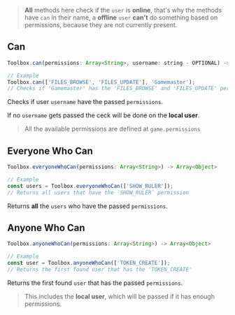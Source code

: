 > **All** methods here check if the `user` is **online**, that's why the methods have `can` in their name, a **offline** `user` **can't** do something based on permissions, because they are not currently present.

## Can
```js
Toolbox.can(permissions: Array<String>, username: string - OPTIONAL) -> Boolean
```
```js
// Example
Toolbox.can(['FILES_BROWSE', 'FILES_UPDATE'], 'Gamemaster');
// Checks if 'Gamemaster' has the 'FILES_BROWSE' and 'FILES_UPDATE' permissions
```

Checks if user `username` have the passed `permissions`.

If no `username` gets passed the ceck will be done on the **local user**.

> All the available permissions are defined at `game.permissions`

## Everyone Who Can
```js
Toolbox.everyoneWhoCan(permissions: Array<String>) -> Array<Object>
```
```js
// Example
const users = Toolbox.everyoneWhoCan(['SHOW_RULER']);
// Returns all users that have the `SHOW_RULER` permission
```

Returns **all** the `users` who have the passed `permissions`.

## Anyone Who Can
```js
Toolbox.anyoneWhoCan(permissions: Array<String>) -> Array<Object>
```
```js
// Example
const user = Toolbox.anyoneWhoCan(['TOKEN_CREATE']);
// Returns the first found user that has the 'TOKEN_CREATE'
```

Returns the first found `user` that has the passed `permissions`.

> This includes the **local user**, which will be passed if it has enough permissions.
